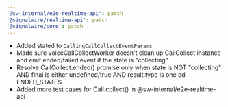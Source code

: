 ```yaml
---
'@sw-internal/e2e-realtime-api': patch
'@signalwire/realtime-api': patch
'@signalwire/core': patch
---
```


- Added stated to `CallingCallCollectEventParams`
- Made sure voiceCallCollectWorker doesn't clean up CallCollect instance and emit ended/failed event if the state is "collecting"
- Resolve CallCollect.ended() promise only when state is NOT "collecting" AND final is either undefined/true AND result.type is one od ENDED_STATES
- Added more test cases for Call.collect() in @sw-internal/e2e-realtime-api
